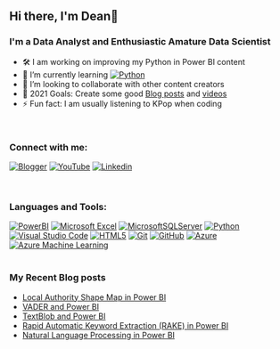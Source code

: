 ## Hi there, I'm Dean👋
### I'm a Data Analyst and Enthusiastic Amature Data Scientist
- 🛠 I am working on improving my Python in Power BI content
- 🌱 I’m currently learning [![Python](https://img.shields.io/badge/python-3670A0?style=for-the-badge&logo=python&logoColor=ffdd54)](#)
- 👯 I’m looking to collaborate with other content creators
- 🎯 2021 Goals: Create some good [Blog posts][blog] and [videos][youtube]
- ⚡ Fun fact: I am usually listening to KPop when coding
</br>

### Connect with me:
[![Blogger](https://img.shields.io/badge/My%20Blog-FF5722?style=for-the-badge&logo=blogger&logoColor=white)](https://drdataanalysis.blogspot.com)
[![YouTube](https://img.shields.io/badge/drdataanalysis-%23FF0000.svg?style=for-the-badge&logo=YouTube&logoColor=white)](https://www.youtube.com/channel/UChJ77w5j15kyK6zYt1Kko7g)
[![Linkedin](https://img.shields.io/badge/linkedin-%230077B5.svg?style=for-the-badge&logo=linkedin&logoColor=white)](https://www.linkedin.com/in/drdataanalysis)
</br>

</br>

### Languages and Tools:
[![PowerBI](https://img.shields.io/badge/Power%20BI-F2C811?style=for-the-badge&logo=powerbi&logoColor=black)](#)
[![Microsoft Excel](https://img.shields.io/badge/Microsoft_Excel-217346?style=for-the-badge&logo=microsoft-excel&logoColor=white)](#)
[![MicrosoftSQLServer](https://img.shields.io/badge/Microsoft%20SQL%20Sever-CC2927?style=for-the-badge&logo=microsoft%20sql%20server&logoColor=white)](#)
[![Python](https://img.shields.io/badge/python-3670A0?style=for-the-badge&logo=python&logoColor=ffdd54)](#)
[![Visual Studio Code](https://img.shields.io/badge/Visual%20Studio%20Code-0078d7.svg?style=for-the-badge&logo=visual-studio-code&logoColor=white)](#)
[![HTML5](https://img.shields.io/badge/html5-%23E34F26.svg?style=for-the-badge&logo=html5&logoColor=white)](#)
[![Git](https://img.shields.io/badge/git-%23F05033.svg?style=for-the-badge&logo=git&logoColor=white)](#)
[![GitHub](https://img.shields.io/badge/github-%23121011.svg?style=for-the-badge&logo=github&logoColor=white)](#)
[![Azure](https://img.shields.io/badge/azure%20dev%20ops-%230072C6.svg?style=for-the-badge&logo=azure-devops&logoColor=white)](#)
[![Azure Machine Learning](https://img.shields.io/badge/Azure_Machine_Learning-258ffa?style=for-the-badge&logo=microsoft&logoColor=white)](#)
</br>
</br>
### My Recent Blog posts
<!-- BLOG-POST-LIST:START -->
- [Local Authority Shape Map in Power BI](https://drdataanalysis.blogspot.com/2021/03/local-authority-shape-map-in-power-bi.html)
- [VADER and Power BI](https://drdataanalysis.blogspot.com/2021/03/vader-and-power-bi.html)
- [TextBlob and Power BI](https://drdataanalysis.blogspot.com/2021/03/textblob-and-power-bi.html)
- [Rapid Automatic Keyword Extraction (RAKE) in Power BI](https://drdataanalysis.blogspot.com/2021/02/rapid-automatic-keyword-extraction-rake.html)
- [Natural Language Processing in Power BI](https://drdataanalysis.blogspot.com/2021/02/natural-language-processing-in-power-bi.html)
<!-- BLOG-POST-LIST:END -->

[blog]: https://drdataanalysis.blogspot.com/
[youtube]: https://www.youtube.com/channel/UChJ77w5j15kyK6zYt1Kko7g
[linkedin]: https://www.linkedin.com/in/drdataanalysis
